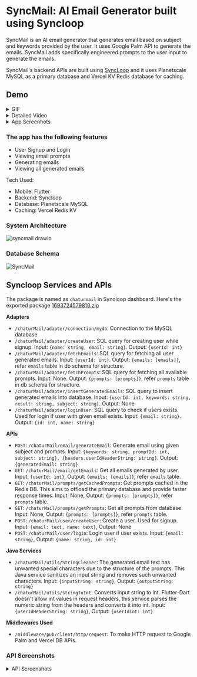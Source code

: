 # SyncMail: AI Email Generator built using Syncloop

SyncMail is an AI email generator that generates email based on subject and keywords provided by the user. It uses Google Palm API to generate the emails. SyncMail adds specifically engineered prompts to the user input to generate the emails.

SyncMail's backend APIs are built using [SyncLoop](https://syncloop.com) and it uses Planetscale MySQL as a primary database and Vercel KV Redis database for caching.

## Demo
<details><summary>GIF</summary>  
  
![syncmailDemo](https://github.com/WilfredAlmeida/syncmail/assets/60785452/3c8fb5ab-1ee9-4b77-b92c-253acd90de98)  

</details>  


<details><summary>Detailed Video</summary>
https://youtu.be/hkgr-FWvJqo
</details>  

<details>
  <summary>App Screenhots</summary>  

![image](https://github.com/WilfredAlmeida/syncmail/assets/60785452/ad6164bb-3189-48a8-8a0f-912f015b57ae)  

![image](https://github.com/WilfredAlmeida/syncmail/assets/60785452/e9d89472-25b1-4cf6-99be-142044e27f85)  

![image](https://github.com/WilfredAlmeida/syncmail/assets/60785452/1b295da5-6202-4af5-9e80-f8260316fd77)  

![image](https://github.com/WilfredAlmeida/syncmail/assets/60785452/a02e1419-8358-496e-a85f-38ef1b6842de)  
  
</details>


### The app has the following features
- User Signup and Login
- Viewing email prompts
- Generating emails
- Viewing all generated emails

Tech Used:
- Mobile: Flutter
- Backend: Syncloop
- Database: Planetscale MySQL
- Caching: Vercel Redis KV

### System Architecture
![syncmail drawio](https://github.com/WilfredAlmeida/syncmail/assets/60785452/7cf2e3b4-f324-4a76-a3bf-28f1fd476e81)


### Database Schema
![SyncMail](https://github.com/WilfredAlmeida/syncmail/assets/60785452/a59d89b0-8301-4f4e-8a1f-2b9078b05438)


## Syncloop Services and APIs
The package is named as `chaturmail` in Syncloop dashboard. Here's the exported package [1693724579810.zip](https://github.com/WilfredAlmeida/syncmail/files/12505337/1693724579810.zip)


**Adapters**
- `/chaturMail/adapter/connection/mydb`: Connection to the MySQL database
- `/chaturMail/adapter/createUser`: SQL query for creating user while signup. Input: `{name: string, email: string}`. Output: `{userId: int}`
- `/chaturMail/adapter/fetchEmails`: SQL query for fetching all user generated emails. Input: `{userId: int}`. Output: `{emails: [emails]}`, refer `emails` table in db schema for structure.
- `/chaturMail/adapter/fetchPrompts`: SQL query for fetching all available prompts. Input: None. Output: `{prompts: [prompts]}`, refer `prompts` table in db schema for structure.
- `/chaturMail/adapter/insertGeneratedEmails`: SQL query to insert generated emails into database. Input: `{userId: int, keywords: string, result: string, subject: string}`. Output: None
- `/chaturMail/adapter/loginUser`: SQL query to check if users exists. Used for login if user with given email exists. Input: `{email: string}`. Output: `{id: int, name: string}`

**APIs**
- `POST`: `/chaturMail/email/generateEmail`: Generate email using given subject and prompts. Input: `{keywords: string, promptId: int, subject: string}, {headers.userIdHeaderString: string}`. Output: `{generatedEmail: string}`
- `GET`: `/chaturMail/email/getEmails`: Get all emails generated by user. Input: `{userId: int}`, Output: `{emails: [emails]}`, refer `emails` table.
- `GET`: `/chaturMail/prompts/getCachedPrompts`: Get prompts cached in the Redis DB. This aims to offload the primary database and provide faster response times. Input: None, Output: `{prompts: [prompts]}`, refer `prompts` table.
- `GET`: `/chaturMail/prompts/getPrompts`: Get all prompts from database. Input: None, Output: `{prompts: [prompts]}`, refer `prompts` table.
- `POST`: `/chaturMail/user/createUser`: Create a user. Used for signup. Input: `{email: text, name: text}`, Output: None
- `POST`: `/chaturMail/user/login`: Login user if user exists. Input: `{email: string}`, Output: `{name: string, id: int}`

**Java Services**
- `/chaturMail/utils/StringCleaner`: The generated email text has unwanted special characters due to the structure of the prompts. This Java service sanitizes an input string and removes such unwanted characters. Input: `{inputString: string}`, Output: `{outputString: string}`
- `/chaturMail/utils/stringToInt`: Converts input string to int. Flutter-Dart doesn't allow int values in request headers, this service parses the numeric string from the headers and converts it into int. Input: `{userIdHeaderString: string}`, Output: `{userIdInt: int}`


**Middlewares Used**
- `/middleware/pub/client/http/request`: To make HTTP request to Google Palm and Vercel DB APIs.

### API Screenshots

<details>  
  <summary> API Screenshots</summary>  

  
1. Generate Email `/chaturMail/email/generateEmail`  
   <img width="760" alt="image" src="https://github.com/WilfredAlmeida/syncmail/assets/60785452/cb51283d-7899-4dc7-ae8b-08cc376436b2">  
2. Get generated emails `/chaturMail/email/getEmails`  
   <img width="776" alt="image" src="https://github.com/WilfredAlmeida/syncmail/assets/60785452/d2b90293-6352-42dc-85d7-e5b7d05b5de9">  
3. Get cached prompts from Redis `/chaturMail/prompts/getCachedPrompts`  
   <img width="750" alt="image" src="https://github.com/WilfredAlmeida/syncmail/assets/60785452/f44f81b9-e1f6-4841-91b1-7f9287ec97b5">  
4. Get all prompts `/chaturMail/prompts/getPrompts`  
   <img width="761" alt="image" src="https://github.com/WilfredAlmeida/syncmail/assets/60785452/1295312f-6576-48d0-8b6d-30d711834ab1">  
5. Create user while signup `/chaturMail/user/createUser`  
   <img width="753" alt="image" src="https://github.com/WilfredAlmeida/syncmail/assets/60785452/5c2603fa-43e0-4325-9066-96ee901e2fad">  
6. Login user `/chaturMail/user/login`  
   <img width="759" alt="image" src="https://github.com/WilfredAlmeida/syncmail/assets/60785452/0ead78f7-47d1-4334-abdc-79dc9075b6f7">  


</details>

